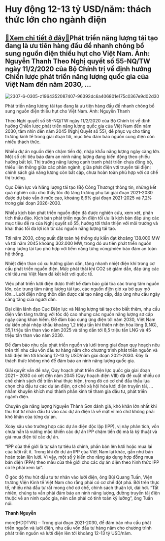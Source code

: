 Huy động 12-13 tỷ USD/năm: thách thức lớn cho ngành điện
========================================================

[:gift:Xem chi tiết ở đây:gift:](https://hddtvn.com/huy-dong-12-13-ty-usd-nam-thach-thuc-lon-cho-nganh-dien/)Phát triển năng lượng tái tạo đang là ưu tiên hàng đầu để nhanh chóng bổ sung nguồn điện thiếu hụt cho Việt Nam. Ảnh: Nguyễn Thanh Theo Nghị quyết số 55-NQ/TW ngày 11/2/2020 của Bộ Chính trị về định hướng Chiến lược phát triển năng lượng quốc gia của Việt Nam đến năm 2030, …
-----------------------------------------------------------------------------------------------------------------------------------------------------------------------------------------------------------------------------------------------------------------------------------





![2307-6-0305-z1964352087407-96392dc6a406801e175c0367e9d02d30](https://haiquanonline.com.vn/stores/news_dataimages/anhnd/072020/09/17/in_article/2307_6-0305_z1964352087407_96392dc6a406801e175c0367e9d02d30.jpg?rt=20201022131955 "Phát triển năng lượng tái tạo đang là ưu tiên hàng đầu để nhanh chóng bổ sung nguồn điện thiếu hụt cho Việt Nam.  	Ảnh: Nguyễn Thanh")


Phát triển năng lượng tái tạo đang là ưu tiên hàng đầu để nhanh chóng bổ sung nguồn điện thiếu hụt cho Việt Nam. Ảnh: Nguyễn Thanh



Theo Nghị quyết số 55-NQ/TW ngày 11/2/2020 của Bộ Chính trị về định hướng Chiến lược phát triển năng lượng quốc gia của Việt Nam đến năm 2030, tầm nhìn đến năm 2045 (Nghị Quyết số 55), để phục vụ cho tăng trưởng kinh tế trong giai đoạn tới, mục tiêu đảm bảo nguồn cung điện còn nhiều thách thức.


Nhiều dự án nguồn điện chậm tiến độ, nhập khẩu năng lượng ngày càng lớn. Một số chỉ tiêu bảo đảm an ninh năng lượng đang biến động theo chiều hướng bất lợi. Thị trường năng lượng cạnh tranh phát triển chưa đồng bộ, thiếu liên thông giữa các phân ngành, giữa phát điện với truyền tải điện; chính sách giá năng lượng còn bất cập, chưa hoàn toàn phù hợp với cơ chế thị trường.


Cục Điện lực và Năng lượng tái tạo (Bộ Công Thương) thông tin, những kết quả nghiên cứu cho thấy tốc độ tăng trưởng phụ tải giai đoạn 2021-2030 được dự báo vẫn ở mức cao, khoảng 8,6% giai đoạn 2021-2025 và 7,2% trong giai đoạn 2026-2030.


Nhiều kịch bản phát triển nguồn điện đã được nghiên cứu, xem xét, phân tích thấu đáo. Kịch bản phát triển nguồn điện tối ưu là kịch bản đáp ứng các mục tiêu đề ra của Nghị quyết số 55, hướng tới thân thiện với môi trường và khai thác tối đa lợi ích từ các nguồn năng lượng tái tạo.


Tới năm 2030, công suất đặt toàn hệ thống dự kiến đạt khoảng 138.000 MW và tới năm 2045 khoảng 302.000 MW, trong đó ưu tiên phát triển nguồn năng lượng tái tạo phù hợp với tiềm năng từng vùng/miền bảo đảm an toàn hệ thống.


Nhiệt điện than có xu hướng giảm dần, tăng nhanh nhiệt điện khí trong cơ cấu phát triển nguồn điện. Mức phát thải khí CO2 sẽ giảm dần, đáp ứng các chỉ tiêu mà Việt Nam đã kết kết với quốc tế.


Việc phát triển lưới điện được thiết kế đảm bảo giải tỏa các trung tâm nguồn lớn, các trung tâm năng lượng tái tạo, các nguồn điện gió xa bờ quy mô lớn… Lưới điện nông thôn dần được cải tạo nâng cấp, đáp ứng nhu cầu ngày càng tăng của người dân.


Đại diện lãnh đạo Cục Điện lực và Năng lượng tái tạo cho biết thêm, nhu cầu điện vẫn tăng trưởng với tốc độ cao nhưng các nguồn năng lượng sơ cấp ngày càng khan hiếm. Để đảm bảo cung ứng điện tới năm 2030, Việt Nam dự kiến phải nhập khẩu khoảng 1,2 triệu tấn khí thiên nhiên hóa lỏng (LNG), 35,1 triệu tấn than vào năm 2025 và tăng dần tới 8,5 triệu tấn LNG và 45 triệu tấn than vào năm 2030.


Để đảm bảo nhu cầu phát triển nguồn và lưới trong giai đoạn quy hoạch nêu trên thì nhu cầu vốn đấu tư hàng năm cho chương trình phát triển nguồn và lưới điện lên tới khoảng 12-13 tỷ USD/năm giai đoạn 2021-2030. Đây là thách thức không nhỏ để đảm bảo an ninh năng lượng quốc gia.


Giải quyết vấn đề này, Quy hoạch phát triển điện lực quốc gia giai đoạn 2021 – 2030 có xét đến năm 2045 (Quy hoạch điện VIII) đã đề xuất nhiều cơ chế chính sách để triển khai thực hiện, trong đó có cơ chế đấu thầu lựa chọn chủ đầu tư các dự án điện, cơ chế xã hội hóa lưới điện truyền tải, … nhằm khuyến khích mọi thành phần kinh tế tham gia đầu tư, phát triển ngành điện.


Chuyên gia năng lượng Nguyễn Thành Sơn đánh giá, khó khăn lớn nhất khi thu hút tư nhân đầu tư vào các dự án điện là về mặt vĩ mô chứ không phải khó khăn của từng dự án.


Xoáy sâu vào trường hợp các dự án điện độc lập (IPP), vị này phân tích, vốn chưa hẳn là vướng mắc khiến các dự án IPP chậm tiến độ mà là kỹ thuật và giá mua điện từ các dự án.


“IPP của thế giới là tự sản tự tiêu là chính, phần bán lên lưới hoặc mua lại của lưới rất ít. Trong khi đó dự án IPP của Việt Nam lại khác, gần như bán hoàn toàn lên lưới. Vì vậy, một số ý kiến cho rằng áp dụng hợp đồng mua bán điện (PPA) theo mẫu của thế giới cho các dự án điện theo hình thức IPP có lẽ phải xem lại”.


Ở góc độ thu hút đầu tư tư nhân vào lưới điện, ông Bùi Quang Tuấn, Viện trưởng Viện Kinh tế Việt Nam cho rằng phải có cơ chế đột phá. Bởi trên thực tế, nhiều nhà đầu tư rất mong chờ cơ chế, chính sách thuận lợi, dài hơi. “Tất nhiên, chúng ta vẫn phải đảm bảo an ninh năng lượng, đường truyền tải điện thuộc về an ninh quốc gia, nên cần phải có tính toán kỹ lưỡng”, ông Tuấn nói.




**Thanh Nguyễn**



more(HDDTVN) – Trong giai đoạn 2021-2030, để đảm bảo nhu cầu phát triển nguồn và lưới điện, nhu cầu vốn đấu tư hàng năm cho chương trình phát triển nguồn và lưới điện lên tới khoảng 12-13 tỷ USD/năm.

